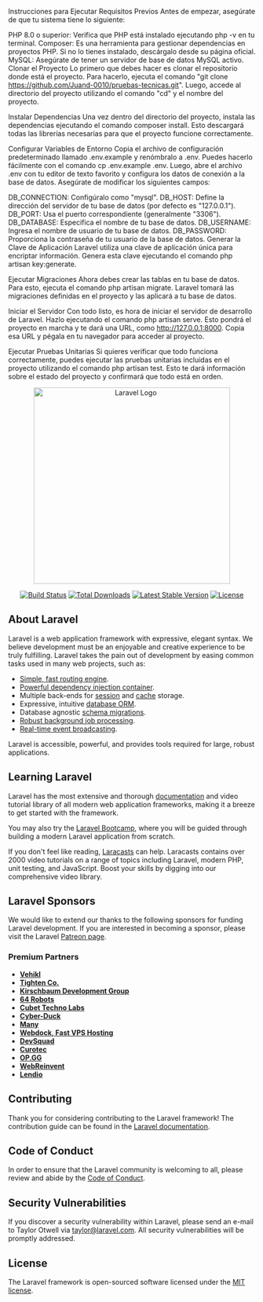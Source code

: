 Instrucciones para Ejecutar
Requisitos Previos
Antes de empezar, asegúrate de que tu sistema tiene lo siguiente:

PHP 8.0 o superior: Verifica que PHP está instalado ejecutando php -v en tu terminal.
Composer: Es una herramienta para gestionar dependencias en proyectos PHP. Si no lo tienes instalado, descárgalo desde su página oficial.
MySQL: Asegúrate de tener un servidor de base de datos MySQL activo.
Clonar el Proyecto
Lo primero que debes hacer es clonar el repositorio donde está el proyecto. Para hacerlo, ejecuta el comando "git clone https://github.com/Juand-0010/pruebas-tecnicas.git".
Luego, accede al directorio del proyecto utilizando el comando "cd" y el nombre del proyecto.

Instalar Dependencias
Una vez dentro del directorio del proyecto, instala las dependencias ejecutando el comando composer install. Esto descargará todas las librerías necesarias para que el proyecto funcione correctamente.

Configurar Variables de Entorno
Copia el archivo de configuración predeterminado llamado .env.example y renómbralo a .env. Puedes hacerlo fácilmente con el comando cp .env.example .env.
Luego, abre el archivo .env con tu editor de texto favorito y configura los datos de conexión a la base de datos. Asegúrate de modificar los siguientes campos:

DB_CONNECTION: Configúralo como "mysql".
DB_HOST: Define la dirección del servidor de tu base de datos (por defecto es "127.0.0.1").
DB_PORT: Usa el puerto correspondiente (generalmente "3306").
DB_DATABASE: Especifica el nombre de tu base de datos.
DB_USERNAME: Ingresa el nombre de usuario de tu base de datos.
DB_PASSWORD: Proporciona la contraseña de tu usuario de la base de datos.
Generar la Clave de Aplicación
Laravel utiliza una clave de aplicación única para encriptar información. Genera esta clave ejecutando el comando php artisan key:generate.

Ejecutar Migraciones
Ahora debes crear las tablas en tu base de datos. Para esto, ejecuta el comando php artisan migrate. Laravel tomará las migraciones definidas en el proyecto y las aplicará a tu base de datos.

Iniciar el Servidor
Con todo listo, es hora de iniciar el servidor de desarrollo de Laravel. Hazlo ejecutando el comando php artisan serve. Esto pondrá el proyecto en marcha y te dará una URL, como http://127.0.0.1:8000. Copia esa URL y pégala en tu navegador para acceder al proyecto.

Ejecutar Pruebas Unitarias
Si quieres verificar que todo funciona correctamente, puedes ejecutar las pruebas unitarias incluidas en el proyecto utilizando el comando php artisan test. Esto te dará información sobre el estado del proyecto y confirmará que todo está en orden.

<p align="center"><a href="https://laravel.com" target="_blank"><img src="https://raw.githubusercontent.com/laravel/art/master/logo-lockup/5%20SVG/2%20CMYK/1%20Full%20Color/laravel-logolockup-cmyk-red.svg" width="400" alt="Laravel Logo"></a></p>

<p align="center">
<a href="https://github.com/laravel/framework/actions"><img src="https://github.com/laravel/framework/workflows/tests/badge.svg" alt="Build Status"></a>
<a href="https://packagist.org/packages/laravel/framework"><img src="https://img.shields.io/packagist/dt/laravel/framework" alt="Total Downloads"></a>
<a href="https://packagist.org/packages/laravel/framework"><img src="https://img.shields.io/packagist/v/laravel/framework" alt="Latest Stable Version"></a>
<a href="https://packagist.org/packages/laravel/framework"><img src="https://img.shields.io/packagist/l/laravel/framework" alt="License"></a>
</p>

## About Laravel

Laravel is a web application framework with expressive, elegant syntax. We believe development must be an enjoyable and creative experience to be truly fulfilling. Laravel takes the pain out of development by easing common tasks used in many web projects, such as:

- [Simple, fast routing engine](https://laravel.com/docs/routing).
- [Powerful dependency injection container](https://laravel.com/docs/container).
- Multiple back-ends for [session](https://laravel.com/docs/session) and [cache](https://laravel.com/docs/cache) storage.
- Expressive, intuitive [database ORM](https://laravel.com/docs/eloquent).
- Database agnostic [schema migrations](https://laravel.com/docs/migrations).
- [Robust background job processing](https://laravel.com/docs/queues).
- [Real-time event broadcasting](https://laravel.com/docs/broadcasting).

Laravel is accessible, powerful, and provides tools required for large, robust applications.

## Learning Laravel

Laravel has the most extensive and thorough [documentation](https://laravel.com/docs) and video tutorial library of all modern web application frameworks, making it a breeze to get started with the framework.

You may also try the [Laravel Bootcamp](https://bootcamp.laravel.com), where you will be guided through building a modern Laravel application from scratch.

If you don't feel like reading, [Laracasts](https://laracasts.com) can help. Laracasts contains over 2000 video tutorials on a range of topics including Laravel, modern PHP, unit testing, and JavaScript. Boost your skills by digging into our comprehensive video library.

## Laravel Sponsors

We would like to extend our thanks to the following sponsors for funding Laravel development. If you are interested in becoming a sponsor, please visit the Laravel [Patreon page](https://patreon.com/taylorotwell).

### Premium Partners

- **[Vehikl](https://vehikl.com/)**
- **[Tighten Co.](https://tighten.co)**
- **[Kirschbaum Development Group](https://kirschbaumdevelopment.com)**
- **[64 Robots](https://64robots.com)**
- **[Cubet Techno Labs](https://cubettech.com)**
- **[Cyber-Duck](https://cyber-duck.co.uk)**
- **[Many](https://www.many.co.uk)**
- **[Webdock, Fast VPS Hosting](https://www.webdock.io/en)**
- **[DevSquad](https://devsquad.com)**
- **[Curotec](https://www.curotec.com/services/technologies/laravel/)**
- **[OP.GG](https://op.gg)**
- **[WebReinvent](https://webreinvent.com/?utm_source=laravel&utm_medium=github&utm_campaign=patreon-sponsors)**
- **[Lendio](https://lendio.com)**

## Contributing

Thank you for considering contributing to the Laravel framework! The contribution guide can be found in the [Laravel documentation](https://laravel.com/docs/contributions).

## Code of Conduct

In order to ensure that the Laravel community is welcoming to all, please review and abide by the [Code of Conduct](https://laravel.com/docs/contributions#code-of-conduct).

## Security Vulnerabilities

If you discover a security vulnerability within Laravel, please send an e-mail to Taylor Otwell via [taylor@laravel.com](mailto:taylor@laravel.com). All security vulnerabilities will be promptly addressed.

## License

The Laravel framework is open-sourced software licensed under the [MIT license](https://opensource.org/licenses/MIT).

